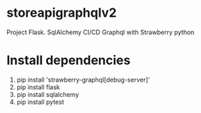# storeapigraphqlv2
Project Flask. SqlAlchemy CI/CD Graphql with Strawberry python


# Install dependencies
1. pip install 'strawberry-graphql[debug-server]'
1. pip install flask
1. pip install sqlalchemy
1. pip install pytest

